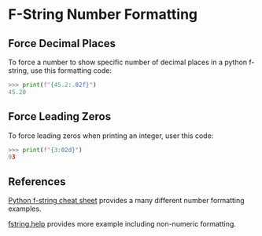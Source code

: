 # F-String Number Formatting

## Force Decimal Places

To force a number to show specific number of decimal places in a python f-string, use this formatting code:

```python
>>> print(f"{45.2:.02f}")
45.20
```

## Force Leading Zeros

To force leading zeros when printing an integer, user this code:

```python
>>> print(f"{3:02d}")
03
```

## References

[Python f-string cheat sheet](https://fstring.help/cheat/) provides a many different number formatting examples.

[fstring.help](https://fstring.help) provides more example including non-numeric formatting.
